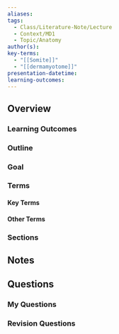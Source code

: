 ```yaml
---
aliases: 
tags:
  - Class/Literature-Note/Lecture
  - Context/MD1
  - Topic/Anatomy
author(s): 
key-terms:
  - "[[Somite]]"
  - "[[dermamyotome]]"
presentation-datetime: 
learning-outcomes:
---
```



## Overview
### Learning Outcomes

### Outline

### Goal

### Terms
#### Key Terms

#### Other Terms

### Sections


## Notes


## Questions

### My Questions
### Revision Questions




